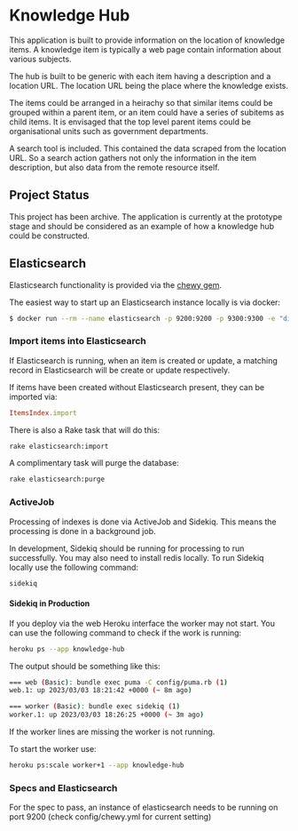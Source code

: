 Knowledge Hub
===============
This application is built to provide information on the location of knowledge items.
A knowledge item is typically a web page contain information about various subjects.

The hub is built to be generic with each item having a description and a location URL.
The location URL being the place where the knowledge exists.

The items could be arranged in a heirachy so that similar items could be grouped within
a parent item, or an item could have a series of subitems as child items.
It is envisaged that the top level parent items could be organisational units such as
government departments.

A search tool is included. This contained the data scraped from the location URL. So
a search action gathers not only the information in the item description, but
also data from the remote resource itself.

Project Status
--------------
This project has been archive. The application is currently at the prototype stage
and should be considered as an example of how a knowledge hub could be constructed.

Elasticsearch
-------------

Elasticsearch functionality is provided via the [chewy gem](https://github.com/toptal/chew).

The easiest way to start up an Elasticsearch instance locally is via docker:

```bash
$ docker run --rm --name elasticsearch -p 9200:9200 -p 9300:9300 -e "discovery.type=single-node" elasticsearch:7.11.1
```

### Import items into Elasticsearch

If Elasticsearch is running, when an item is created or update, a matching
record in Elasticsearch will be create or update respectively.

If items have been created without Elasticsearch present, they can be
imported via:

```ruby
ItemsIndex.import
```

There is also a Rake task that will do this:

```bash
rake elasticsearch:import
```

A complimentary task will purge the database:

```bash
rake elasticsearch:purge
```

### ActiveJob
Processing of indexes is done via ActiveJob and Sidekiq. This means the processing is done in a background job.

In development, Sidekiq should be running for processing to run successfully. You may also need to install
redis locally. To run Sidekiq locally use the following command:

```bash
sidekiq
```

#### Sidekiq in Production
If you deploy via the web Heroku interface the worker may not start. You can use
the following command to check if the work is running:

```bash
heroku ps --app knowledge-hub
```

The output should be something like this:
```bash
=== web (Basic): bundle exec puma -C config/puma.rb (1)
web.1: up 2023/03/03 18:21:42 +0000 (~ 8m ago)

=== worker (Basic): bundle exec sidekiq (1)
worker.1: up 2023/03/03 18:26:25 +0000 (~ 3m ago)
```
If the worker lines are missing the worker is not running.

To start the worker use:
```bash
heroku ps:scale worker+1 --app knowledge-hub
```

### Specs and Elasticsearch

For the spec to pass, an instance of elasticsearch needs to be running on
port 9200 (check config/chewy.yml for current setting)
